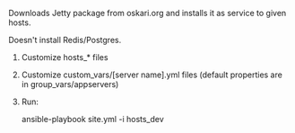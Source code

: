 Downloads Jetty package from oskari.org and installs it as service to given hosts.

Doesn't install Redis/Postgres.

1) Customize hosts_* files
2) Customize custom_vars/[server name].yml files (default properties are in group_vars/appservers)
3) Run:

    ansible-playbook site.yml -i hosts_dev
    
    
